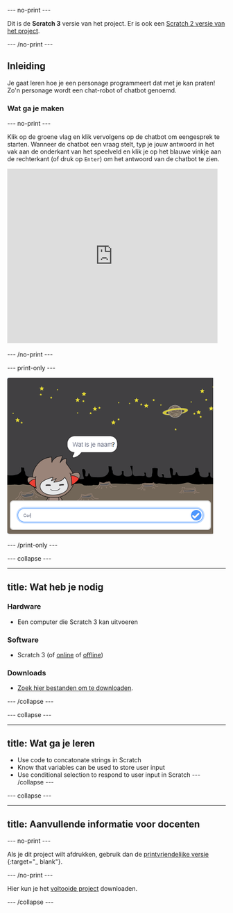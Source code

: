 \--- no-print \---

Dit is de **Scratch 3** versie van het project. Er is ook een [Scratch 2 versie van het project](https://projects.raspberrypi.org/en/projects/chatbot-scratch2).

\--- /no-print \---

## Inleiding

Je gaat leren hoe je een personage programmeert dat met je kan praten! Zo'n personage wordt een chat-robot of chatbot genoemd.

### Wat ga je maken

\--- no-print \---

Klik op de groene vlag en klik vervolgens op de chatbot om een ​​gesprek te starten. Wanneer de chatbot een vraag stelt, typ je jouw antwoord in het vak aan de onderkant van het speelveld en klik je op het blauwe vinkje aan de rechterkant (of druk op `Enter`) om het antwoord van de chatbot te zien.

<div class="scratch-preview">
  <iframe allowtransparency="true" width="485" height="402" src="https://scratch.mit.edu/projects/embed/248864190/?autostart=false" 
  frameborder="0" scrolling="no"></iframe>
</div>

\--- /no-print \---

\--- print-only \---

![voltooid project](images/chatbot-preview.png)

\--- /print-only \---

\--- collapse \---

* * *

## title: Wat heb je nodig

### Hardware

- Een computer die Scratch 3 kan uitvoeren

### Software

- Scratch 3 (of [online](https://rpf.io/scratchon) of [offline](https://rpf.io/scratchoff))

### Downloads

- [Zoek hier bestanden om te downloaden](http://rpf.io/p/en/chatbot-go).

\--- /collapse \---

\--- collapse \---

* * *

## title: Wat ga je leren

- Use code to concatonate strings in Scratch
- Know that variables can be used to store user input
- Use conditional selection to respond to user input in Scratch \--- /collapse \---

\--- collapse \---

* * *

## title: Aanvullende informatie voor docenten

\--- no-print \---

Als je dit project wilt afdrukken, gebruik dan de [printvriendelijke versie](https://projects.raspberrypi.org/en/projects/chatbot/print) {:target="_ blank"}.

\--- /no-print \---

Hier kun je het [voltooide project](http://rpf.io/p/en/chatbot-get) downloaden.

\--- /collapse \---